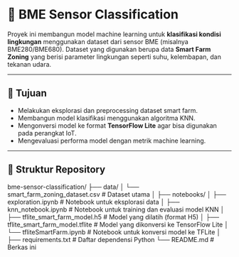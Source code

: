 # 🌱 BME Sensor Classification  

Proyek ini membangun model machine learning untuk **klasifikasi kondisi lingkungan** menggunakan dataset dari sensor BME (misalnya BME280/BME680). Dataset yang digunakan berupa data **Smart Farm Zoning** yang berisi parameter lingkungan seperti suhu, kelembapan, dan tekanan udara.  

---

## 📌 Tujuan  
- Melakukan eksplorasi dan preprocessing dataset smart farm.  
- Membangun model klasifikasi menggunakan algoritma KNN.  
- Mengonversi model ke format **TensorFlow Lite** agar bisa digunakan pada perangkat IoT.  
- Mengevaluasi performa model dengan metrik machine learning.  

---

## 📂 Struktur Repository  
bme-sensor-classification/
├── data/
│   └── smart_farm_zoning_dataset.csv  # Dataset utama
│
├── notebooks/
│   ├── exploration.ipynb              # Notebook untuk eksplorasi data
│   ├── knn_notebook.ipynb             # Notebook untuk training dan evaluasi model KNN
│   ├── tflite_smart_farm_model.h5     # Model yang dilatih (format H5)
│   ├── tflite_smart_farm_model.tflite # Model yang dikonversi ke TensorFlow Lite
│   └── tfliteSmartFarm.ipynb          # Notebook untuk konversi model ke TFLite
│
├── requirements.txt                   # Daftar dependensi Python
└── README.md                          # Berkas ini
